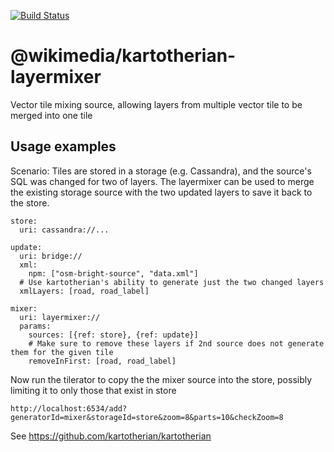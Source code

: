 [![Build Status](https://travis-ci.org/kartotherian/layermixer.svg?branch=master)](https://travis-ci.org/kartotherian/layermixer)

# @wikimedia/kartotherian-layermixer
Vector tile mixing source, allowing layers from multiple vector tile to be merged into one tile

## Usage examples

Scenario: Tiles are stored in a storage (e.g. Cassandra), and the source's SQL was changed for two of layers.
The layermixer can be used to merge the existing storage source with the two updated layers to save it back to the store.

```
store:
  uri: cassandra://...

update:
  uri: bridge://
  xml:
    npm: ["osm-bright-source", "data.xml"]
  # Use kartotherian's ability to generate just the two changed layers
  xmlLayers: [road, road_label]

mixer:
  uri: layermixer://
  params:
    sources: [{ref: store}, {ref: update}]
    # Make sure to remove these layers if 2nd source does not generate them for the given tile
    removeInFirst: [road, road_label]
```

Now run the tilerator to copy the the mixer source into the store, possibly limiting it to only those that exist in store
```
http://localhost:6534/add?generatorId=mixer&storageId=store&zoom=8&parts=10&checkZoom=8
```

See https://github.com/kartotherian/kartotherian
